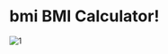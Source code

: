  
# bmi BMI Calculator!

![1](https://github.com/nimapakyari/BMI_Calculator/assets/111054497/2f614f28-2eaa-404e-9ddd-a9e21048f38a)

